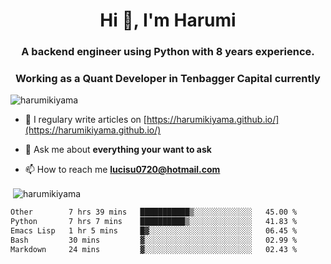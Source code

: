 <h1 align="center">Hi 👋, I'm Harumi</h1>
<h3 align="center">A backend engineer using <b>Python</b> with 8 years experience.</h3>
<h3 align="center">Working as a Quant Developer in <b>Tenbagger Capital</b> currently</h3>

<p align="left"> <img src="https://komarev.com/ghpvc/?username=harumikiyama" alt="harumikiyama" /> </p>


- 📝 I regulary write articles on [https://harumikiyama.github.io/](https://harumikiyama.github.io/)

- 💬 Ask me about **everything your want to ask**

- 📫 How to reach me **lucisu0720@hotmail.com**

<p>&nbsp;<img align="center" src="https://github-readme-stats.vercel.app/api?username=harumikiyama&show_icons=true" alt="harumikiyama" /></p>


<!--START_SECTION:waka-->

```txt
Other        7 hrs 39 mins   ███████████▒░░░░░░░░░░░░░   45.00 %
Python       7 hrs 7 mins    ██████████▒░░░░░░░░░░░░░░   41.83 %
Emacs Lisp   1 hr 5 mins     █▓░░░░░░░░░░░░░░░░░░░░░░░   06.45 %
Bash         30 mins         ▓░░░░░░░░░░░░░░░░░░░░░░░░   02.99 %
Markdown     24 mins         ▓░░░░░░░░░░░░░░░░░░░░░░░░   02.43 %
```

<!--END_SECTION:waka-->
